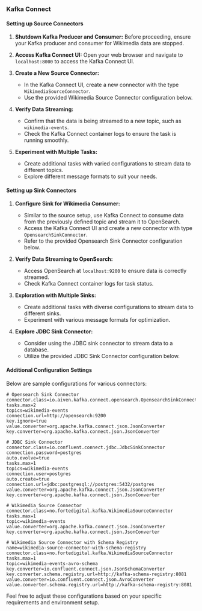 ### Kafka Connect 

#### Setting up Source Connectors

1. **Shutdown Kafka Producer and Consumer:** Before proceeding, ensure your Kafka producer and consumer for Wikimedia data are stopped.

2. **Access Kafka Connect UI:** Open your web browser and navigate to `localhost:8000` to access the Kafka Connect UI.

3. **Create a New Source Connector:**
    - In the Kafka Connect UI, create a new connector with the type `WikimediaSourceConnector`.
    - Use the provided Wikimedia Source Connector configuration below.

4. **Verify Data Streaming:**
    - Confirm that the data is being streamed to a new topic, such as `wikimedia-events`.
    - Check the Kafka Connect container logs to ensure the task is running smoothly.

5. **Experiment with Multiple Tasks:**
    - Create additional tasks with varied configurations to stream data to different topics.
    - Explore different message formats to suit your needs.

#### Setting up Sink Connectors

1. **Configure Sink for Wikimedia Consumer:**
    - Similar to the source setup, use Kafka Connect to consume data from the previously defined topic and stream it to OpenSearch.
    - Access the Kafka Connect UI and create a new connector with type `OpensearchSinkConnector`.
    - Refer to the provided Opensearch Sink Connector configuration below.

2. **Verify Data Streaming to OpenSearch:**
    - Access OpenSearch at `localhost:9200` to ensure data is correctly streamed.
    - Check Kafka Connect container logs for task status.

3. **Exploration with Multiple Sinks:**
    - Create additional tasks with diverse configurations to stream data to different sinks.
    - Experiment with various message formats for optimization.

4. **Explore JDBC Sink Connector:**
    - Consider using the JDBC sink connector to stream data to a database.
    - Utilize the provided JDBC Sink Connector configuration below.

#### Additional Configuration Settings

Below are sample configurations for various connectors:

```properties
# Opensearch Sink Connector
connector.class=io.aiven.kafka.connect.opensearch.OpensearchSinkConnector
tasks.max=2
topics=wikimedia-events
connection.url=http://opensearch:9200
key.ignore=true
value.converter=org.apache.kafka.connect.json.JsonConverter
key.converter=org.apache.kafka.connect.json.JsonConverter

# JDBC Sink Connector
connector.class=io.confluent.connect.jdbc.JdbcSinkConnector
connection.password=postgres
auto.evolve=true
tasks.max=1
topics=wikimedia-events
connection.user=postgres
auto.create=true
connection.url=jdbc:postgresql://postgres:5432/postgres
value.converter=org.apache.kafka.connect.json.JsonConverter
key.converter=org.apache.kafka.connect.json.JsonConverter

# Wikimedia Source Connector
connector.class=no.fortedigital.kafka.WikimediaSourceConnector
tasks.max=1
topic=wikimedia-events
value.converter=org.apache.kafka.connect.json.JsonConverter
key.converter=org.apache.kafka.connect.json.JsonConverter

# Wikimedia Source Connector with Schema Registry
name=wikimedia-source-connector-with-schema-registry
connector.class=no.fortedigital.kafka.WikimediaSourceConnector
tasks.max=1
topic=wikimedia-events-avro-schema
key.converter=io.confluent.connect.json.JsonSchemaConverter
key.converter.schema.registry.url=http://kafka-schema-registry:8081
value.converter=io.confluent.connect.json.AvroConverter
value.converter.schema.registry.url=http://kafka-schema-registry:8081
```

Feel free to adjust these configurations based on your specific requirements and environment setup.
